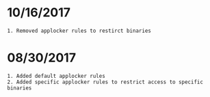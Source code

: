 # 10/16/2017
	1. Removed applocker rules to restirct binaries
# 08/30/2017
	1. Added default applocker rules
	2. Added specific applocker rules to restrict access to specific binaries
